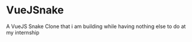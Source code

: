 # VueJSnake

A VueJS Snake Clone that i am building
while having nothing else to do at my internship
